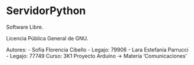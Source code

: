 # ServidorPython

Software Libre.

Licencia Pública General de GNU.

Autores: 
     - Sofía Florencia Cibello  - Legajo: 79906
     - Lara Estefanía Parrucci - Legajo: 77749
Curso: 3K1
Proyecto Arduino -> Materia ‘Comunicaciones’
